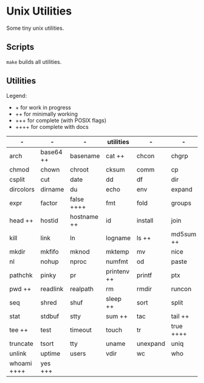 # Unix Utilities

Some tiny unix utilities.

## Scripts

`make` builds all utilities. 

## Utilities

Legend:

- \+ for work in progress
- \+\+ for minimally working
- \+\+\+ for complete (with POSIX flags)
- \+\+\+\+ for complete with docs

| -               | -           | -              | utilities     | -        | -             |
| --------------- | ----------- | -------------- | ------------- | -------- | ------------- |
| arch            | base64 \+\+ | basename       | cat \+\+      | chcon    | chgrp         |
| chmod           | chown       | chroot         | cksum         | comm     | cp            |
| csplit          | cut         | date           | dd            | df       | dir           |
| dircolors       | dirname     | du             | echo          | env      | expand        |
| expr            | factor      | false \+\+\+\+ | fmt           | fold     | groups        |
| head \+\+       | hostid      | hostname \+\+  | id            | install  | join          |
| kill            | link        | ln             | logname       | ls \+\+       | md5sum \+\+   |
| mkdir           | mkfifo      | mknod          | mktemp        | mv       | nice          |
| nl              | nohup       | nproc          | numfmt        | od       | paste         |
| pathchk         | pinky       | pr             | printenv \+\+ | printf   | ptx           |
| pwd \+\+        | readlink    | realpath       | rm            | rmdir    | runcon        |
| seq             | shred       | shuf           | sleep \+\+    | sort     | split         |
| stat            | stdbuf      | stty           | sum \+\+      | tac      | tail \+\+     |
| tee \+\+        | test        | timeout        | touch         | tr       | true \+\+\+\+ |
| truncate        | tsort       | tty            | uname         | unexpand | uniq          |
| unlink          | uptime      | users          | vdir          | wc       | who           |
| whoami \+\+\+\+ | yes \+\+\+  |                |               |          |               |

